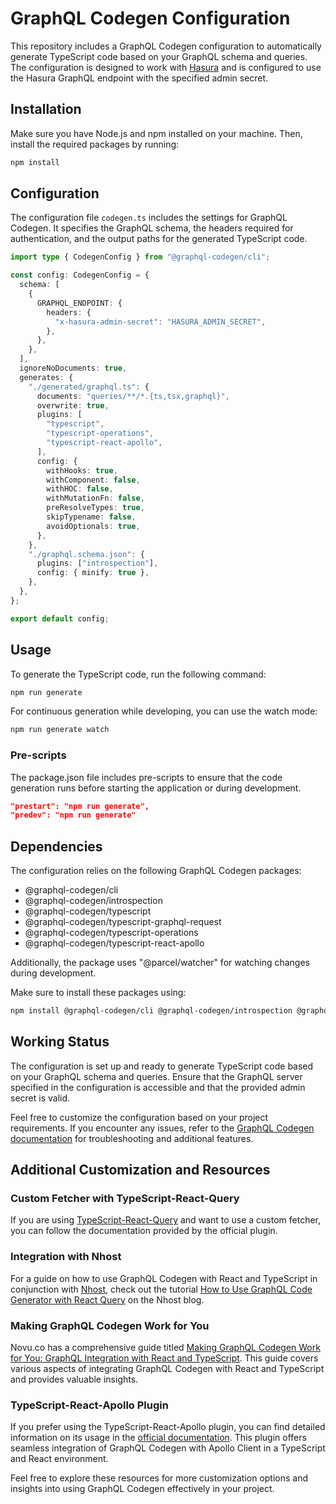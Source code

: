 # GraphQL Codegen Configuration

This repository includes a GraphQL Codegen configuration to automatically generate TypeScript code based on your GraphQL schema and queries. The configuration is designed to work with [Hasura](https://hasura.io/) and is configured to use the Hasura GraphQL endpoint with the specified admin secret.

## Installation

Make sure you have Node.js and npm installed on your machine. Then, install the required packages by running:

```bash
npm install
```

## Configuration

The configuration file `codegen.ts` includes the settings for GraphQL Codegen. It specifies the GraphQL schema, the headers required for authentication, and the output paths for the generated TypeScript code.

```typescript
import type { CodegenConfig } from "@graphql-codegen/cli";

const config: CodegenConfig = {
  schema: [
    {
      GRAPHQL_ENDPOINT: {
        headers: {
          "x-hasura-admin-secret": "HASURA_ADMIN_SECRET",
        },
      },
    },
  ],
  ignoreNoDocuments: true,
  generates: {
    "./generated/graphql.ts": {
      documents: "queries/**/*.{ts,tsx,graphql}",
      overwrite: true,
      plugins: [
        "typescript",
        "typescript-operations",
        "typescript-react-apollo",
      ],
      config: {
        withHooks: true,
        withComponent: false,
        withHOC: false,
        withMutationFn: false,
        preResolveTypes: true,
        skipTypename: false,
        avoidOptionals: true,
      },
    },
    "./graphql.schema.json": {
      plugins: ["introspection"],
      config: { minify: true },
    },
  },
};

export default config;
```

## Usage

To generate the TypeScript code, run the following command:

```bash
npm run generate
```

For continuous generation while developing, you can use the watch mode:

```bash
npm run generate watch
```

### Pre-scripts

The package.json file includes pre-scripts to ensure that the code generation runs before starting the application or during development.

```json
"prestart": "npm run generate",
"predev": "npm run generate"
```

## Dependencies

The configuration relies on the following GraphQL Codegen packages:

- @graphql-codegen/cli
- @graphql-codegen/introspection
- @graphql-codegen/typescript
- @graphql-codegen/typescript-graphql-request
- @graphql-codegen/typescript-operations
- @graphql-codegen/typescript-react-apollo

Additionally, the package uses "@parcel/watcher" for watching changes during development.

Make sure to install these packages using:

```bash
npm install @graphql-codegen/cli @graphql-codegen/introspection @graphql-codegen/typescript @graphql-codegen/typescript-graphql-request @graphql-codegen/typescript-operations @graphql-codegen/typescript-react-apollo @parcel/watcher
```

## Working Status

The configuration is set up and ready to generate TypeScript code based on your GraphQL schema and queries. Ensure that the GraphQL server specified in the configuration is accessible and that the provided admin secret is valid.

Feel free to customize the configuration based on your project requirements. If you encounter any issues, refer to the [GraphQL Codegen documentation](https://graphql-code-generator.com/) for troubleshooting and additional features.

## Additional Customization and Resources

### Custom Fetcher with TypeScript-React-Query

If you are using [TypeScript-React-Query](https://the-guild.dev/graphql/codegen/plugins/typescript/typescript-react-query#using-custom-fetcher) and want to use a custom fetcher, you can follow the documentation provided by the official plugin.

### Integration with Nhost

For a guide on how to use GraphQL Codegen with React and TypeScript in conjunction with [Nhost](https://nhost.io/), check out the tutorial [How to Use GraphQL Code Generator with React Query](https://nhost.io/blog/how-to-use-graphql-code-generator-with-react-query) on the Nhost blog.

### Making GraphQL Codegen Work for You

Novu.co has a comprehensive guide titled [Making GraphQL Codegen Work for You: GraphQL Integration with React and TypeScript](https://novu.co/blog/making-graphql-codegen-work-for-you-graphql-integration-with-react-and-typescript/). This guide covers various aspects of integrating GraphQL Codegen with React and TypeScript and provides valuable insights.

### TypeScript-React-Apollo Plugin

If you prefer using the TypeScript-React-Apollo plugin, you can find detailed information on its usage in the [official documentation](https://the-guild.dev/graphql/codegen/plugins/typescript/typescript-react-apollo). This plugin offers seamless integration of GraphQL Codegen with Apollo Client in a TypeScript and React environment.

Feel free to explore these resources for more customization options and insights into using GraphQL Codegen effectively in your project.
